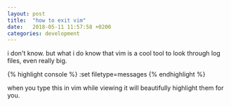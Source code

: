 ```yaml
---
layout: post
title:  "how to exit vim"
date:   2018-05-11 11:57:58 +0200
categories: development
---
```


i don't know. but what i do know that vim is a cool tool to look through log files, even really big.

{% highlight console %}
:set filetype=messages
{% endhighlight %}

when you type this in vim while viewing it will beautifully highlight them for you.
